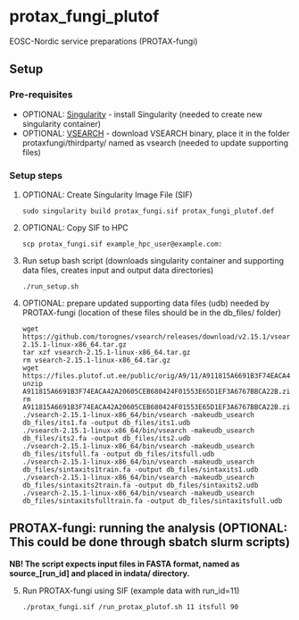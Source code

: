 # protax_fungi_plutof
EOSC-Nordic service preparations (PROTAX-fungi)

## Setup

### Pre-requisites

* OPTIONAL: [Singularity](https://sylabs.io/singularity/) - install Singularity (needed to create new singularity container)
* OPTIONAL: [VSEARCH](https://github.com/torognes/vsearch) - download VSEARCH binary, place it in the folder protaxfungi/thirdparty/ named as vsearch (needed to update supporting files)

### Setup steps

1. OPTIONAL: Create Singularity Image File (SIF)
	```console
	sudo singularity build protax_fungi.sif protax_fungi_plutof.def
	```

2. OPTIONAL: Copy SIF to HPC
	```console
	scp protax_fungi.sif example_hpc_user@example.com:
	```

3. Run setup bash script (downloads singularity container and supporting data files, creates input and output data directories)
    ```console
    ./run_setup.sh
    ```

4. OPTIONAL: prepare updated supporting data files (udb) needed by PROTAX-fungi (location of these files should be in the db_files/ folder)
	```console
	wget https://github.com/torognes/vsearch/releases/download/v2.15.1/vsearch-2.15.1-linux-x86_64.tar.gz
	tar xzf vsearch-2.15.1-linux-x86_64.tar.gz
	rm vsearch-2.15.1-linux-x86_64.tar.gz
	wget https://files.plutof.ut.ee/public/orig/A9/11/A911815A6691B3F74EACA42A20605CEB680424F01553E65D1EF3A6767BBCA22B.zip
	unzip A911815A6691B3F74EACA42A20605CEB680424F01553E65D1EF3A6767BBCA22B.zip
	rm A911815A6691B3F74EACA42A20605CEB680424F01553E65D1EF3A6767BBCA22B.zip
    ./vsearch-2.15.1-linux-x86_64/bin/vsearch -makeudb_usearch db_files/its1.fa -output db_files/its1.udb
    ./vsearch-2.15.1-linux-x86_64/bin/vsearch -makeudb_usearch db_files/its2.fa -output db_files/its2.udb
    ./vsearch-2.15.1-linux-x86_64/bin/vsearch -makeudb_usearch db_files/itsfull.fa -output db_files/itsfull.udb
    ./vsearch-2.15.1-linux-x86_64/bin/vsearch -makeudb_usearch db_files/sintaxits1train.fa -output db_files/sintaxits1.udb
    ./vsearch-2.15.1-linux-x86_64/bin/vsearch -makeudb_usearch db_files/sintaxits2train.fa -output db_files/sintaxits2.udb
    ./vsearch-2.15.1-linux-x86_64/bin/vsearch -makeudb_usearch db_files/sintaxitsfulltrain.fa -output db_files/sintaxitsfull.udb
    ```

## PROTAX-fungi: running the analysis (OPTIONAL: This could be done through sbatch slurm scripts)

**NB! The script expects input files in FASTA format, named as source_[run_id] and placed in indata/ directory.**

5. Run PROTAX-fungi using SIF (example data with run_id=11)
	```console
	./protax_fungi.sif /run_protax_plutof.sh 11 itsfull 90
	```
